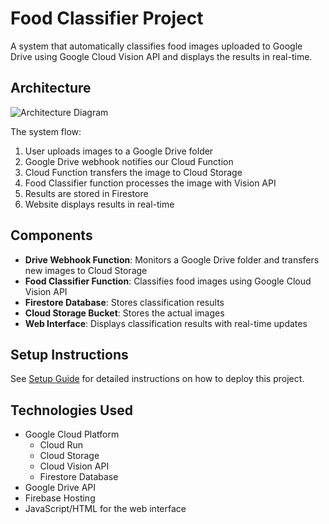 # Food Classifier Project

A system that automatically classifies food images uploaded to Google Drive using Google Cloud Vision API and displays the results in real-time.

## Architecture

![Architecture Diagram](architecture/flowchart.png)

The system flow:
1. User uploads images to a Google Drive folder
2. Google Drive webhook notifies our Cloud Function
3. Cloud Function transfers the image to Cloud Storage
4. Food Classifier function processes the image with Vision API
5. Results are stored in Firestore
6. Website displays results in real-time

## Components

- **Drive Webhook Function**: Monitors a Google Drive folder and transfers new images to Cloud Storage
- **Food Classifier Function**: Classifies food images using Google Cloud Vision API
- **Firestore Database**: Stores classification results
- **Cloud Storage Bucket**: Stores the actual images
- **Web Interface**: Displays classification results with real-time updates

## Setup Instructions

See [Setup Guide](docs/setup_guide.md) for detailed instructions on how to deploy this project.

## Technologies Used

- Google Cloud Platform
  - Cloud Run
  - Cloud Storage
  - Cloud Vision API
  - Firestore Database
- Google Drive API
- Firebase Hosting
- JavaScript/HTML for the web interface